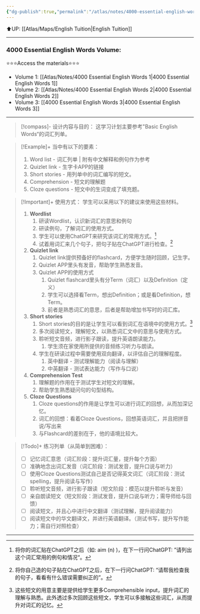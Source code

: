 ```yaml
---
{"dg-publish":true,"permalink":"/atlas/notes/4000-essential-english-words-learning-program/"}
---
```


⬆️UP: [[Atlas/Maps/English Tuition\|English Tuition]]

---
### 4000 Essential English Words Volume:
⭐⭐⭐Access the materials⭐⭐⭐
- Volume 1: [[Atlas/Notes/4000 Essential English Words 1\|4000 Essential English Words 1]]
- Volume 2: [[Atlas/Notes/4000 Essential English Words 2\|4000 Essential English Words 2]]
- Volume 3: [[4000 Essential English Words 3\|4000 Essential English Words 3]]

---

> [!compass]- 设计内容与目的：
这学习计划主要参考"Basic English Words“的词汇列单。

> [!Example]+ 当中有以下的要素：
> 1. Word list - 词汇列单 | 附有中文解释和例句作为参考
> 2. Quizlet link - 生字卡APP的链接
> 3. Short stories - 用列单中的词汇编写的短文。
> 4. Comprehension - 短文的理解题
> 5. Cloze questions - 短文中的生词变成了填充题。

> [!Important]+ 使用方式：
学生可以采用以下的建议来使用这些材料。
> 1. **Wordlist**
> 		1. 研读Wordlist，认识新词汇的意思和例句
> 		2. 研读例句，了解词汇的使用方式。
> 		3. 学生可以使用ChatGPT来研究该词汇的常用方式。[^1]
> 		4. 试着用词汇来几个句子，把句子贴在ChatGPT进行检查。[^2]
> 2. **Quizlet link**
> 		1. Quizlet link提供预备好的flashcard，方便学生随时回顾，记生字。
> 		2. Quizlet APP里头有发音，帮助学生熟悉发音。
> 		3. Quizlet APP的使用方式
> 			1. Quizlet flashcard里头有分Term（词汇）以及Definition（定义）
> 			2. 学生可以选择看Term，想出Definition；或是看Definition，想Term。
> 			3. 前者是熟悉词汇的意思，后者是帮助增加书写时的词汇库。
> 3. **Short stories**
>		1. Short stories的目的是让学生可以看到词汇在语境中的使用方式。[^3]
>		2. 多次阅读短文，理解短文，以熟悉词汇文中的意思与使用方式。
>		3. 聆听短文音频，进行影子跟读，提升英语朗读能力。
>			1. 学生须在家使用所提供的音频练习听力与朗读。
>		4. 学生在研读过程中需要使用双向翻译，以评估自己的理解程度。
>			1. 英中翻译 - 测试理解能力（阅读与理解）
>			2. 中英翻译 - 测试表达能力（写作与口说）
> 4. **Comprehension Test**
> 		1. 理解题的作用在于测试学生对短文的理解。
> 		2. 帮助学生熟悉疑问句的句型结构。
> 5. **Cloze Questions**
>		1. Cloze questions的作用是让学生可以进行词汇的回想，从而加深记忆。
>		2. 词汇的回想：看着Cloze Questions，回想英语词汇，并且把拼音说/写出来
>		3. 与Flashcard的差别在于，他的语境比较大。

> [!Todo]+ 练习列单（从简单到困难）：
> - [ ] 记忆词汇意思（词汇阶段：提升词汇量，提升每个方面）
> - [ ] 准确地念出词汇发音（词汇阶段：测试发音，提升口说与听力）
> - [ ] 使用Cloze Questions测试自己是否记得英文词汇（词汇阶段：测试spelling，提升阅读与写作）
> - [ ] 聆听短文音频，进行影子跟读（短文阶段：模范以提升聆听与发音）
> - [ ] 亲自朗读短文（短文阶段：测试发音，提升口说与听力；需导师给与回馈）
> - [ ] 阅读短文，并且心中进行中文翻译（测试理解，提升阅读能力）
> - [ ] 阅读短文中的华文翻译文，并进行英语翻译。（测试书写，提升写作能力；需自行对照检查）

---


[^1]: 将你的词汇贴在ChatGPT之后（如: aim (n) )，在下一行问ChatGPT: ”请列出这个词汇常用的例句和情况“。
[^2]: 将你自己造的句子贴在ChatGPT之后，在下一行问ChatGPT: “请帮我检查我的句子，看看有什么错误需要纠正的”。
[^3]: 这些短文的用意主要是提供给学生更多Comprehensible input，提升词汇的理解与熟悉。此外透过多次回顾这些短文，学生可以多接触这些词汇，从而提升对词汇的记忆。
